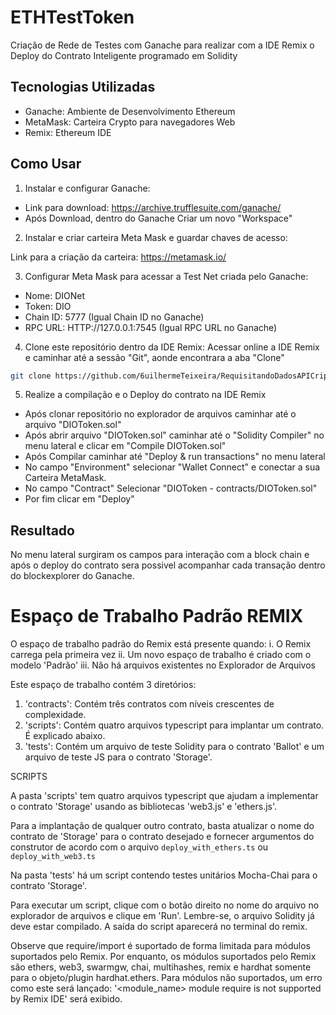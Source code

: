 # ETHTestToken
Criação de Rede de Testes com Ganache para realizar com a IDE Remix o Deploy do Contrato Inteligente programado em Solidity 

## Tecnologias Utilizadas

- Ganache: Ambiente de Desenvolvimento Ethereum
- MetaMask: Carteira Crypto para navegadores Web
- Remix: Ethereum IDE

## Como Usar

1. Instalar e configurar Ganache:
- Link para download: https://archive.trufflesuite.com/ganache/
- Após Download, dentro do Ganache Criar um novo "Workspace"

2. Instalar e criar carteira Meta Mask e guardar chaves de acesso:

Link para a criação da carteira: https://metamask.io/

3. Configurar Meta Mask para acessar a Test Net criada pelo Ganache:
-   Nome: DIONet
-   Token: DIO
-   Chain ID: 5777 (Igual Chain ID no Ganache)
-   RPC URL: HTTP://127.0.0.1:7545 (Igual RPC URL no Ganache)


4. Clone este repositório dentro da IDE Remix:
Acessar online a IDE Remix e caminhar até a sessão "Git", aonde encontrara a aba "Clone"

```bash
git clone https://github.com/6uilhermeTeixeira/RequisitandoDadosAPICriptomoedas.git
```

5. Realize a compilação e o Deploy do contrato na IDE Remix
- Após clonar repositório no explorador de arquivos caminhar até o arquivo "DIOToken.sol"
- Após abrir arquivo "DIOToken.sol" caminhar até o "Solidity Compiler" no menu lateral e clicar em "Compile DIOToken.sol"
- Após Compilar caminhar até "Deploy & run transactions" no menu lateral
- No campo "Environment" selecionar "Wallet Connect" e conectar a sua Carteira MetaMask.
- No campo "Contract" Selecionar "DIOToken - contracts/DIOToken.sol"
- Por fim clicar em "Deploy"

## Resultado

No menu lateral surgiram os campos para interação com a block chain e após o deploy do contrato sera possivel acompanhar cada transação dentro do blockexplorer do Ganache.


# Espaço de Trabalho Padrão REMIX

O espaço de trabalho padrão do Remix está presente quando:
i. O Remix carrega pela primeira vez
ii. Um novo espaço de trabalho é criado com o modelo 'Padrão'
iii. Não há arquivos existentes no Explorador de Arquivos

Este espaço de trabalho contém 3 diretórios:

1. 'contracts': Contém três contratos com níveis crescentes de complexidade.
2. 'scripts': Contém quatro arquivos typescript para implantar um contrato. É explicado abaixo.
3. 'tests': Contém um arquivo de teste Solidity para o contrato 'Ballot' e um arquivo de teste JS para o contrato 'Storage'.

SCRIPTS

A pasta 'scripts' tem quatro arquivos typescript que ajudam a implementar o contrato 'Storage' usando as bibliotecas 'web3.js' e 'ethers.js'.

Para a implantação de qualquer outro contrato, basta atualizar o nome do contrato de 'Storage' para o contrato desejado e fornecer argumentos do construtor de acordo
com o arquivo `deploy_with_ethers.ts` ou `deploy_with_web3.ts`

Na pasta 'tests' há um script contendo testes unitários Mocha-Chai para o contrato 'Storage'.

Para executar um script, clique com o botão direito no nome do arquivo no explorador de arquivos e clique em 'Run'. Lembre-se, o arquivo Solidity já deve estar compilado.
A saída do script aparecerá no terminal do remix.

Observe que require/import é suportado de forma limitada para módulos suportados pelo Remix.
Por enquanto, os módulos suportados pelo Remix são ethers, web3, swarmgw, chai, multihashes, remix e hardhat somente para o objeto/plugin hardhat.ethers.
Para módulos não suportados, um erro como este será lançado: '<module_name> module require is not supported by Remix IDE' será exibido.
